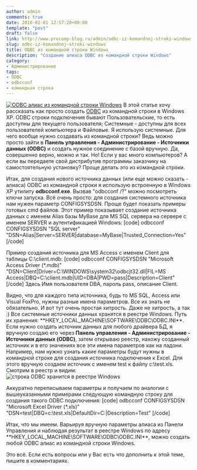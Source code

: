 ```yaml
---
author: admin
comments: true
date: 2010-02-01 12:57:28+00:00
template: "post"
draft: false
link: http://www.procomp-blog.ru/admin/odbc-iz-komandnoj-stroki-windows/
slug: odbc-iz-komandnoj-stroki-windows
title: ODBC из командной строки Windows
description: "Создание алиаса ODBC из командной строки Windows"
category:
- Администрирование
tags:
- ODBC
- odbcconf
- командная строка
---
```


[![ODBC алиас из командной строки Windows](http://www.procomp-blog.ru/images/odbc.png)](http://www.procomp-blog.ru/admin/odbc-iz-komandnoj-stroki-windows)
В этой статье хочу рассказать как просто создать [ODBC](http://ru.wikipedia.org/wiki/ODBC) из командной строки в Windows XP.
ODBC строки подключения бывают Пользовательские, то есть доступны для текущего пользователя; Системные - доступны для всех пользователей компьютера и Файловые. Я использую системные. Для чего вообще нужно создавать из командной строки? Ведь можно просто зайти в **Панель управления - Администрирование - Источники данных (ODBC)** и создать нужное соединение с базой вручную. Да, совершенно верно, можно и так. Но! Если у вас много компьютеров? А если вы передаете свой дистрибутив программы заказчику на самостоятельную установку? Проще делать это из командной строки.
<!-- more -->
Итак, для создания нового источника данных (или еще можно сказать - алиаса) ODBC из командной строки я использую встроенную в Windows XP утилиту **odbcconf.exe**. Вызвав "odbcconf /?" можно посмотреть ключи запуска. Всё очень просто: для создания системного источника нам нужен параметр CONFIGSYSDSN. 
Проще будет показать примеры готовых cmd файлов.
Этот пример показывает создание источника данных с именем Alias базы MyBase  для MS SQL сервера на сервере с именем SERVER и аутентификацией Windows:
[code]
odbcconf CONFIGSYSDSN "SQL server" "DSN=Alias|Server=SERVER|database=MyBase|Trusted_Connection=Yes"
[/code]

Пример создания источника для MS Access с именем Client для таблицы C:\client.mdb:
[code]
odbcconf CONFIGSYSDSN "Microsoft Access Driver (*.mdb)" "DSN=Client|Driver=C:\WINDOWS\system32\odbcjt32.dll|FIL=MS Access|DBQ=C:\client.mdb|UID=DBA|PWD=pass|Description=Client"
[/code]
Здесь Имя пользователя DBA, пароль pass, описание Client.

Видно, что для каждого типа источника, будь то MS SQL, Access или Visual FoxPro, нужны разные имена параметров. Все их знать не обязательно. И вот тут очень простая хитрость. Даже не хитрость, а так :)
Все системные источники данных хранятся в реестре Windows. Путь их хранения: **HKEY_LOCAL_MACHINE\SOFTWARE\ODBC\ODBC.INI\**. Если нужно создать источник данных для любого драйвера БД, я вручную создаю его через **Панель управления - Администрирование - Источники данных (ODBC)**, затем открываю реестр, нахожу созданный источник и в его значениях все эти имена параметров как на ладони. Например, нам нужно узнать какие параметры будут нужны в командной строке для создания источника подключения к Excel. Для этого вручную создаем источник с именем test к файлу c:\test.xls. Смотрим в реестр и видим:
![cтрока ODBC хранится в реестре Windows](http://www.procomp-blog.ru/images/reg.jpg)

Аккуратно переписываем параметры и получаем по аналогии с вышеуказанными примерами следующую командную строку для создания такого ODBC подключения:
[code]
odbcconf CONFIGSYSDSN "Microsoft Excel Driver (*.xls)" "DSN=test|DBQ=c:\test.xls|DefaultDir=C:|Description=Test"
[/code]

Итак, что мы имеем. Варьируя вручную параметры алиаса из Панели Управления и наблюдая результат в реестре Windows по адресу **HKEY_LOCAL_MACHINE\SOFTWARE\ODBC\ODBC.INI\**, можно создать любой ODBC алиас из командной строки Windows.

Это всё. Если есть вопросы или у Вас есть что дополнить к этой теме, пишите в комментариях.
